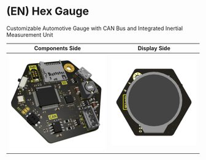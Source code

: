 # (EN) Hex Gauge

Customizable Automotive Gauge with CAN Bus and Integrated Inertial Measurement Unit

| Components Side | Display Side |
|-|-|
|![](/documentation/images/PCB_1.png)|![](/documentation/images/PCB_2.png)|
